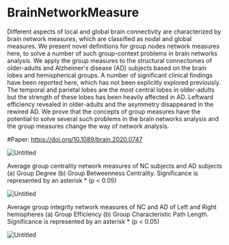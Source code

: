 # BrainNetworkMeasure

Different aspects of local and global brain connectivity are characterized
by brain network measures, which are classified as nodal and global
measures. We present novel definitions for group nodes
network measures here, to solve a number of such group-context
problems in brain networks analysis. We apply the group measures to
the structural connectomes of older-adults and Alzheimer's disease (AD)
subjects based on the brain lobes and hemispherical groups. A number
of significant clinical findings have been reported here, which has not
been explicitly explored previously. The temporal and parietal lobes are
the most central lobes in older-adults but the strength of these lobes has
been heavily affected in AD. Leftward efficiency revealed in older-adults
and the asymmetry disappeared in the rewired AD. We prove that the
concepts of group measures have the potential to solve several such
problems in the brain networks analysis and the group measures change
the way of network analysis.

#Paper: https://doi.org/10.1089/brain.2020.0747

![Untitled](https://user-images.githubusercontent.com/108366877/178056241-d48f25e6-b300-420a-8e52-188f18bfcc44.png)


Average group centrality network measures of NC subjects and AD subjects (a) Group Degree (b)
Group Betweenness Centrality. Significance is represented by an asterisk * (p < 0.05) 

![Untitled](https://user-images.githubusercontent.com/108366877/178076214-ba52bb25-931c-4de1-b1ef-b8ddb67d7147.png)




Average group integrity network measures of NC and AD of Left and Right hemispheres (a) Group
Efficiency (b) Group Characteristic Path Length. Significance is represented by an asterisk * (p < 0.05) 

![Untitled](https://user-images.githubusercontent.com/108366877/178076441-69251099-08d8-47f3-bfe5-d8199c9557f1.png)
